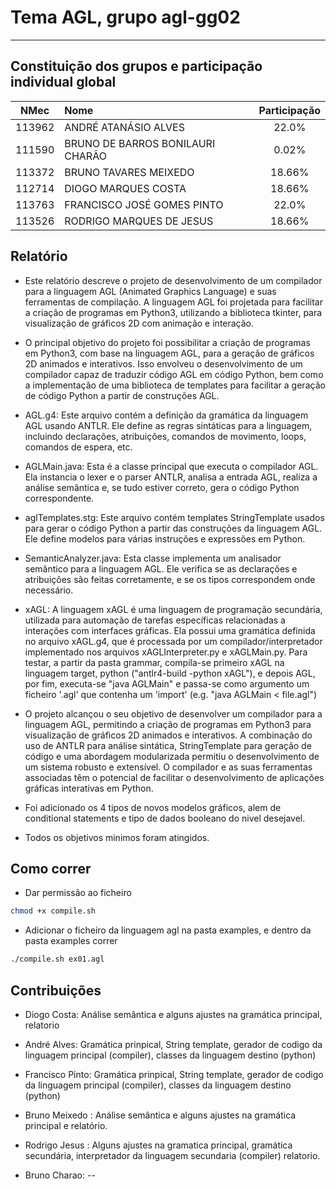 # Tema **AGL**, grupo **agl-gg02**
-----

## Constituição dos grupos e participação individual global

| NMec | Nome | Participação |
|:---:|:---|:---:|
| 113962 | ANDRÉ ATANÁSIO ALVES | 22.0% |
| 111590 | BRUNO DE BARROS BONILAURI CHARÃO | 0.02% |
| 113372 | BRUNO TAVARES MEIXEDO | 18.66% |
| 112714 | DIOGO MARQUES COSTA | 18.66% |
| 113763 | FRANCISCO JOSÉ GOMES PINTO | 22.0% |
| 113526 | RODRIGO MARQUES DE JESUS | 18.66% |

## Relatório

- Este relatório descreve o projeto de desenvolvimento de um compilador para a linguagem AGL (Animated Graphics Language) e suas ferramentas de compilação. A linguagem AGL foi projetada para facilitar a criação de programas em Python3, utilizando a biblioteca tkinter, para visualização de gráficos 2D com animação e interação. 

- O principal objetivo do projeto foi possibilitar a criação de programas em Python3, com base na linguagem AGL, para a geração de gráficos 2D animados e interativos. Isso envolveu o desenvolvimento de um compilador capaz de traduzir código AGL em código Python, bem como a implementação de uma biblioteca de templates para facilitar a geração de código Python a partir de construções AGL.

- AGL.g4: Este arquivo contém a definição da gramática da linguagem AGL usando ANTLR. Ele define as regras sintáticas para a linguagem, incluindo declarações, atribuições, comandos de movimento, loops, comandos de espera, etc.
  
- AGLMain.java: Esta é a classe principal que executa o compilador AGL. Ela instancia o lexer e o parser ANTLR, analisa a entrada AGL, realiza a análise semântica e, se tudo estiver correto, gera o código Python correspondente.
  
- aglTemplates.stg: Este arquivo contém templates StringTemplate usados para gerar o código Python a partir das construções da linguagem AGL. Ele define modelos para várias instruções e expressões em Python.

- SemanticAnalyzer.java: Esta classe implementa um analisador semântico para a linguagem AGL. Ele verifica se as declarações e atribuições são feitas corretamente, e se os tipos correspondem onde necessário.

- xAGL: A linguagem xAGL é uma linguagem de programação secundária, utilizada para automação de tarefas específicas relacionadas a interações com interfaces gráficas. Ela possui uma gramática definida no arquivo xAGL.g4, que é processada por um compilador/interpretador implementado nos arquivos xAGLInterpreter.py e xAGLMain.py. Para testar, a partir da pasta grammar, compila-se primeiro xAGL na linguagem target, python ("antlr4-build -python xAGL"), e depois AGL, por fim, executa-se "java AGLMain" e passa-se como argumento um ficheiro '.agl' que contenha um 'import' (e.g. "java AGLMain < file.agl")

- O projeto alcançou o seu objetivo de desenvolver um compilador para a linguagem AGL, permitindo a criação de programas em Python3 para visualização de gráficos 2D animados e interativos. A combinação do uso de ANTLR para análise sintática, StringTemplate para geração de código e uma abordagem modularizada permitiu o desenvolvimento de um sistema robusto e extensível. O compilador e as suas ferramentas associadas têm o potencial de facilitar o desenvolvimento de aplicações gráficas interativas em Python.

- Foi adicionado os 4 tipos de novos modelos gráficos, alem de conditional statements e tipo de dados booleano do nivel desejavel.

- Todos os objetivos minimos foram atingidos.

## Como correr

- Dar permissão ao ficheiro
```sh
chmod +x compile.sh
```
- Adicionar o ficheiro da linguagem agl na pasta examples, e dentro da pasta examples correr
```sh
./compile.sh ex01.agl
```

## Contribuições

- Diogo Costa: Análise semântica e alguns ajustes na gramática principal, relatorio

- André Alves: Gramática prinpical, String template, gerador de codigo da linguagem principal (compiler), classes da linguagem destino (python)

- Francisco Pinto: Gramática prinpical, String template, gerador de codigo da linguagem principal (compiler), classes da linguagem destino (python)

- Bruno Meixedo : Análise semântica e alguns ajustes na gramática principal e relatório.

- Rodrigo Jesus : Alguns ajustes na gramatica principal, gramática secundária, interpretador da linguagem secundaria (compiler) relatorio.

- Bruno Charao: --